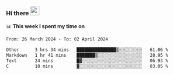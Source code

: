 ### Hi there <a href="https://www.gautamkrishnar.com/"><img src="https://media.giphy.com/media/hvRJCLFzcasrR4ia7z/giphy.gif" width="25px"></a>

📊 **This week I spent my time on**

<!--START_SECTION:waka-->

```txt
From: 26 March 2024 - To: 02 April 2024

Other      3 hrs 34 mins   ███████████████▒░░░░░░░░░   61.06 %
Markdown   1 hr 41 mins    ███████▒░░░░░░░░░░░░░░░░░   28.95 %
Text       24 mins         █▓░░░░░░░░░░░░░░░░░░░░░░░   06.93 %
C          10 mins         ▓░░░░░░░░░░░░░░░░░░░░░░░░   03.05 %
```

<!--END_SECTION:waka-->
